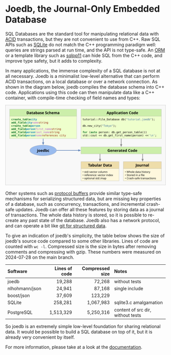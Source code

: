 # Joedb, the Journal-Only Embedded Database

SQL Databases are the standard tool for manipulating relational data with
[ACID](https://en.wikipedia.org/wiki/ACID) transactions, but they are not
convenient to use from C++. Raw SQL APIs such as
[SQLite](https://www.sqlite.org/cintro.html) do not match the C++ programming
paradigm well: queries are strings parsed at run time, and the API is not
type-safe. An
[ORM](https://en.wikipedia.org/wiki/Object%E2%80%93relational_mapping) or a
template library such as [sqlpp11](https://github.com/rbock/sqlpp11) can hide
SQL from the C++ code, and improve type safety, but it adds to complexity.

In many applications, the immense complexity of a SQL database is not at all
necessary. Joedb is a minimalist low-level alternative that can perform ACID
transactions, on a local database or over a network connection. As shown in the
diagram below, joedb compiles the database schema into C++ code. Applications
using this code can then manipulate data like a C++ container, with
compile-time checking of field names and types:

![Diagram](doc/source/images/joedb.svg)

Other systems such as [protocol buffers](https://protobuf.dev/) provide similar
type-safe mechanisms for serializing structured data, but are missing key
properties of a database, such as concurrency, transactions, and incremental
crash-safe updates. Joedb can offer all these features by storing data as a
journal of transactions. The whole data history is stored, so it is possible to
re-create any past state of the database. Joedb also has a network protocol,
and can operate a bit like [git for structured
data](https://www.remi-coulom.fr/joedb/concurrency.html).

To give an indication of joedb's simplicity, the table below shows the size of
joedb's source code compared to some other libraries. Lines of code are counted
with ``wc -l``. Compressed size is the size in bytes after removing comments
and compressing with gzip. These numbers were measured on 2024-07-28 on the
main branch.

| Software       | Lines of code | Compressed size | Notes
|:---------------|--------------:|----------------:|:--------------------------------
| joedb          |        19,288 |          72,268 | without tests
| nlhohmann/json |        24,941 |          87,168 | single include
| boost/json     |        37,609 |         123,229 |
| SQLite         |       258,281 |       1,067,983 | sqlite3.c amalgamation
| PostgreSQL     |     1,513,329 |       5,250,316 | content of src dir, without tests

So joedb is an extremely simple low-level foundation for sharing relational
data. It would be possible to build a SQL database on top of it, but it is
already very convenient by itself.

For more information, please take at a look at the
[documentation](https://www.remi-coulom.fr/joedb/intro.html).
